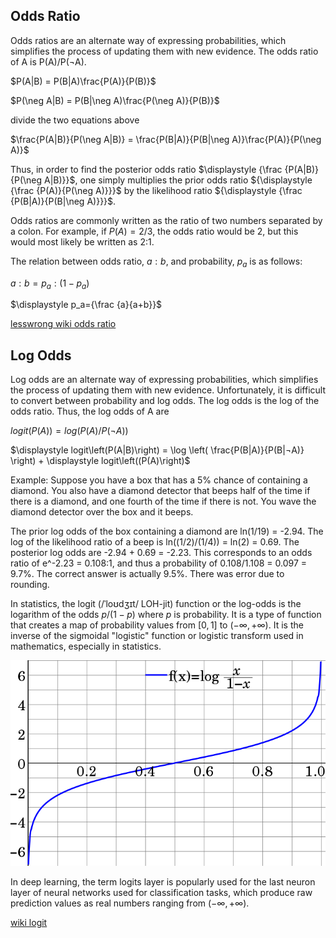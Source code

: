 ## Odds Ratio

Odds ratios are an alternate way of expressing probabilities, which simplifies the process of updating them with new evidence. The odds ratio of A is P(A)/P(¬A).

$P(A|B) = P(B|A)\frac{P(A)}{P(B)}$

$P(\neg A|B) = P(B|\neg A)\frac{P(\neg A)}{P(B)}$

divide the two equations above

$\frac{P(A|B)}{P(\neg A|B)} = \frac{P(B|A)}{P(B|\neg A)}\frac{P(A)}{P(\neg A)}$

Thus, in order to find the posterior odds ratio $\displaystyle {\frac {P(A|B)}{P(\neg A|B)}}$, one simply multiplies the prior odds ratio ${\displaystyle {\frac {P(A)}{P(\neg A)}}}$ by the likelihood ratio ${\displaystyle {\frac {P(B|A)}{P(B|\neg A)}}}$.

Odds ratios are commonly written as the ratio of two numbers separated by a colon. For example, if $P(A) = 2/3$, the odds ratio would be 2, but this would most likely be written as 2:1.

The relation between odds ratio, $a:b$, and probability, $p_a$ is as follows:

$\displaystyle a:b=p_a:(1-p_a)$

$\displaystyle p_a={\frac {a}{a+b}}$

[lesswrong wiki odds ratio](https://wiki.lesswrong.com/wiki/Odds_ratio)

## Log Odds

Log odds are an alternate way of expressing probabilities, which simplifies the process of updating them with new evidence. Unfortunately, it is difficult to convert between probability and log odds. The log odds is the log of the odds ratio. Thus, the log odds of A are

${\displaystyle logit\left(P(A)\right)} = log(P(A)/P(¬A))$

$\displaystyle logit\left(P(A|B)\right) = \log \left( \frac{P(B|A)}{P(B|¬A)} \right) + \displaystyle logit\left((P(A)\right)$

Example: Suppose you have a box that has a 5% chance of containing a diamond. You also have a diamond detector that beeps half of the time if there is a diamond, and one fourth of the time if there is not. You wave the diamond detector over the box and it beeps.

The prior log odds of the box containing a diamond are ln(1/19) = -2.94. The log of the likelihood ratio of a beep is ln((1/2)/(1/4)) = ln(2) = 0.69. The posterior log odds are -2.94 + 0.69 = -2.23. This corresponds to an odds ratio of e^-2.23 = 0.108:1, and thus a probability of 0.108/1.108 = 0.097 = 9.7%. The correct answer is actually 9.5%. There was error due to rounding.

In statistics, the logit (/ˈloʊdʒɪt/ LOH-jit) function or the log-odds is the logarithm of the odds $p/(1 − p)$ where $p$ is probability. It is a type of function that creates a map of probability values from $[0,1]$ to ${\displaystyle (-\infty ,+\infty )}$. It is the inverse of the sigmoidal "logistic" function or logistic transform used in mathematics, especially in statistics.

![logit inverse of logistic](Logit.svg.png)

In deep learning, the term logits layer is popularly used for the last neuron layer of neural networks used for classification tasks, which produce raw prediction values as real numbers ranging from ${\displaystyle (-\infty ,+\infty )}$.

[wiki logit](https://en.wikipedia.org/wiki/Logit)